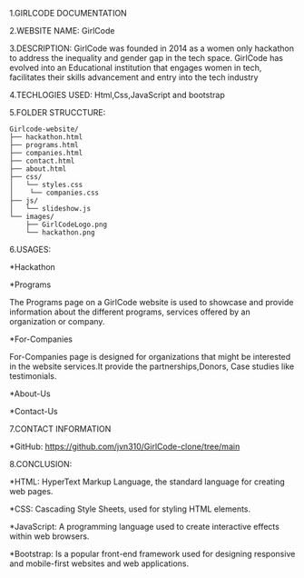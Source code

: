  1.GIRLCODE  DOCUMENTATION

 2.WEBSITE NAME: 
   GirlCode

 3.DESCRIPTION: 
   GirlCode was founded in 2014 as a women only hackathon to address the inequality and gender gap in the tech space. GirlCode has evolved into an Educational institution that engages women in tech, facilitates their skills advancement and entry into the tech industry

 4.TECHLOGIES USED: 
   Html,Css,JavaScript and bootstrap
 
 
 5.FOLDER STRUCCTURE:

    Girlcode-website/
    ├── hackathon.html
    ├── programs.html
    ├── companies.html
    ├── contact.html
    ├── about.html
    ├── css/
    │   └── styles.css
    │    └── companies.css
    ├── js/
    │   └── slideshow.js
    └── images/
        ├── GirlCodeLogo.png
        └── hackathon.png


6.USAGES:

*Hackathon

*Programs

The Programs page on a  GirlCode website is  used to showcase and provide information about the different programs, services offered by an organization or company.

*For-Companies

For-Companies  page is designed for organizations that might be interested in the website services.It provide the partnerships,Donors, Case studies like testimonials.

*About-Us

*Contact-Us

7.CONTACT INFORMATION

*GitHub: https://github.com/jvn310/GirlCode-clone/tree/main

8.CONCLUSION:

*HTML: HyperText Markup Language, the standard language for creating web pages.

*CSS: Cascading Style Sheets, used for styling HTML elements.

*JavaScript: A programming language used to create interactive effects within web browsers.

*Bootstrap: Is a popular front-end framework used for designing responsive and mobile-first websites and web applications. 

